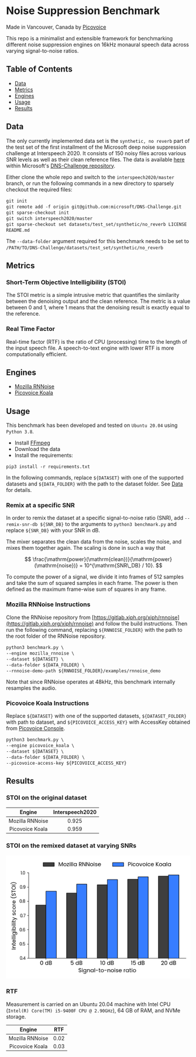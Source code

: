 # Noise Suppression Benchmark

Made in Vancouver, Canada by [Picovoice](https://picovoice.ai)

This repo is a minimalist and extensible framework for benchmarking different noise suppression engines on 16kHz 
monaural speech data across varying signal-to-noise ratios.

## Table of Contents

- [Data](#data)
- [Metrics](#metrics)
- [Engines](#engines)
- [Usage](#usage)
- [Results](#results)

## Data

The only currently implemented data set is the `synthetic, no reverb` part of the test set of the first installment of 
the Microsoft deep noise suppression challenge at Interspeech 2020. It consists of 150 noisy files across various SNR 
levels as well as their clean reference files. The data is available 
[here](https://github.com/microsoft/DNS-Challenge/tree/interspeech2020/master/datasets/test_set/synthetic/no_reverb)
within Microsoft's [DNS-Challenge repository](https://github.com/microsoft/DNS-Challenge).

Either clone the whole repo and switch to the `interspeech2020/master` branch, or run the following commands in a new 
directory to sparsely checkout the required files:
```console
git init
git remote add -f origin git@github.com:microsoft/DNS-Challenge.git
git sparse-checkout init
git switch interspeech2020/master
git sparse-checkout set datasets/test_set/synthetic/no_reverb LICENSE README.md
```

The `--data-folder` argument required for this benchmark needs to be set to
`/PATH/TO/DNS-Challenge/datasets/test_set/synthetic/no_reverb`


## Metrics

### Short-Term Objective Intelligibility (STOI)

The STOI metric is a simple intrusive metric that quantifies the similarity between the denoising output and the clean
reference. The metric is a value between 0 and 1, where 1 means that the denoising result is exactly equal to the
reference.

### Real Time Factor

Real-time factor (RTF) is the ratio of CPU (processing) time to the length of the input speech file. A speech-to-text
engine with lower RTF is more computationally efficient.

## Engines

- [Mozilla RNNoise](https://gitlab.xiph.org/xiph/rnnoise/)
- [Picovoice Koala](https://picovoice.ai/)

## Usage

This benchmark has been developed and tested on `Ubuntu 20.04` using `Python 3.8`.

- Install [FFmpeg](https://www.ffmpeg.org/)
- Download the data
- Install the requirements:

```console
pip3 install -r requirements.txt
```

In the following commands, replace `${DATASET}` with one of the supported datasets and `${DATA_FOLDER}` with the path
to the dataset folder. See [Data](#data) for details.

### Remix at a specific SNR

In order to remix the dataset at a specific signal-to-noise ratio (SNR), add `--remix-snr-db ${SNR_DB}` to the
arguments to `python3 benchmark.py` and replace `${SNR_DB}` with your SNR in dB.

The mixer separates the clean data from the noise, scales the noise, and mixes them together again. The scaling is done
in such a way that

$$ \frac{\mathrm{power}(\mathrm{clean})}{\mathrm{power}(\mathrm{noise})} = 10^{\mathrm{SNR\_DB} / 10}. $$

To compute the $\mathrm{power}$ of a signal, we divide it into frames of 512 samples and take the sum of squared samples
in each frame. The $\mathrm{power}$ is then defined as the maximum frame-wise sum of squares in any frame.

### Mozilla RNNoise Instructions

Clone the RNNoise repository from [https://gitlab.xiph.org/xiph/rnnoise](https://gitlab.xiph.org/xiph/rnnoise) 
and follow the build instructions. Then run the following command, replacing `${RNNOISE_FOLDER}` with the path to the
root folder of the RNNoise repository.

```console
python3 benchmark.py \
--engine mozilla_rnnoise \
--dataset ${DATASET} \
--data-folder ${DATA_FOLDER} \
--rnnoise-demo-path ${RNNOISE_FOLDER}/examples/rnnoise_demo
```

Note that since RNNoise operates at 48kHz, this benchmark internally resamples the audio.

### Picovoice Koala Instructions

Replace `${DATASET}` with one of the supported datasets, `${DATASET_FOLDER}` with path to dataset, and
`${PICOVOICE_ACCESS_KEY}` with AccessKey obtained from [Picovoice Console](https://console.picovoice.ai/).

```console
python3 benchmark.py \
--engine picovoice_koala \
--dataset ${DATASET} \
--data-folder ${DATA_FOLDER} \
--picovoice-access-key ${PICOVOICE_ACCESS_KEY}
```

## Results

### STOI on the original dataset

|     Engine      | Interspeech2020 |
|:---------------:|:---------------:|
| Mozilla RNNoise |      0.925      |
| Picovoice Koala |      0.959      |

### STOI on the remixed dataset at varying SNRs

![](results/plots/interspeech2020_bar_plot.png)

### RTF

Measurement is carried on an Ubuntu 20.04 machine with Intel CPU (`Intel(R) Core(TM) i5-9400F CPU @ 2.90GHz`), 64 GB of
RAM, and NVMe storage.

|     Engine      | RTF  |
|:---------------:|:----:|
| Mozilla RNNoise | 0.02 |
| Picovoice Koala | 0.03 |
